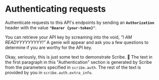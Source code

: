 # Authenticating requests

Authenticate requests to this API's endpoints by sending an **`Authorization`** header with the value **`"Bearer {your-token}"`**.

You can retrieve your API key by screaming into the void, <em>"I AM READYYYYYYYYY!"</em> A genie will appear and ask you a few questions to determine if you are worthy for the API key. <aside class="success">Okay, seriously, this is just some text to demonstrate Scribe. 🙂 The text in the first paragraph in this "Authentication" section is generated by Scribe from the parameters specified in `scribe.auth`. The rest of the text is provided by you in `scribe.auth.extra_info`.</aside>
